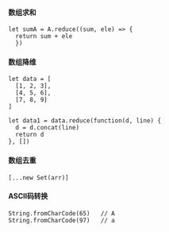 #### 数组求和
```javascrpit
let sumA = A.reduce((sum, ele) => { 
  return sum + ele 
  })
```
#### 数组降维
```javascrpit
let data = [
  [1, 2, 3],
  [4, 5, 6],
  [7, 8, 9]
]

let data1 = data.reduce(function(d, line) {
  d = d.concat(line)
  return d
}, [])
```
#### 数组去重
```
[...new Set(arr)]
```
#### ASCII码转换
```
String.fromCharCode(65)   // A
String.fromCharCode(97)   // a
```